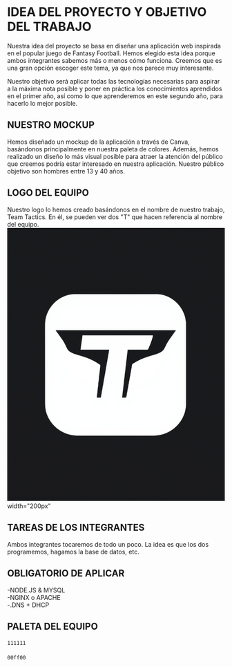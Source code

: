 # IDEA DEL PROYECTO Y OBJETIVO DEL TRABAJO

Nuestra idea del proyecto se basa en diseñar una aplicación web inspirada en el popular juego de Fantasy Football. Hemos elegido esta idea porque ambos integrantes sabemos más o menos cómo funciona. Creemos que es una gran opción escoger este tema, ya que nos parece muy interesante.

Nuestro objetivo será aplicar todas las tecnologías necesarias para aspirar a la máxima nota posible y poner en práctica los conocimientos aprendidos en el primer año, así como lo que aprenderemos en este segundo año, para hacerlo lo mejor posible.


## NUESTRO MOCKUP

Hemos diseñado un mockup de la aplicación a través de Canva, basándonos principalmente en nuestra paleta de colores. Además, hemos realizado un diseño lo más visual posible para atraer la atención del público que creemos podría estar interesado en nuestra aplicación. Nuestro público objetivo son hombres entre 13 y 40 años.

## LOGO DEL EQUIPO

Nuestro logo lo hemos creado basándonos en el nombre de nuestro trabajo, Team Tactics. En él, se pueden ver dos "T" que hacen referencia al nombre del equipo.
![Logo del equipo](logo_teamtactics_negro.png) width="200px"


## TAREAS DE LOS INTEGRANTES

Ambos integrantes tocaremos de todo un poco. La idea es que los dos programemos, hagamos la base de datos, etc.

## OBLIGATORIO DE APLICAR

-NODE.JS  &  MYSQL  
-NGINX o APACHE  
-.DNS + DHCP

## PALETA DEL EQUIPO

```bash
111111

00ff00 
